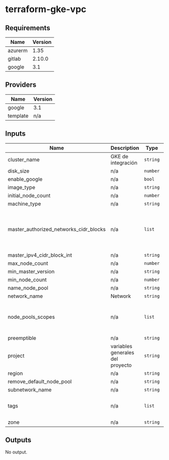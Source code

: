 # terraform-gke-vpc
## Requirements

| Name | Version |
|------|---------|
| azurerm | 1.35 |
| gitlab | 2.10.0 |
| google | 3.1 |

## Providers

| Name | Version |
|------|---------|
| google | 3.1 |
| template | n/a |

## Inputs

| Name | Description | Type | Default | Required |
|------|-------------|------|---------|:--------:|
| cluster\_name | GKE de integración | `string` | `"gke-name"` | no |
| disk\_size | n/a | `number` | `100` | no |
| enable\_google | n/a | `bool` | `true` | no |
| image\_type | n/a | `string` | `"COS"` | no |
| initial\_node\_count | n/a | `number` | `2` | no |
| machine\_type | n/a | `string` | `"n1-standard-4"` | no |
| master\_authorized\_networks\_cidr\_blocks | n/a | `list` | <pre>[<br>  {<br>    "cidr_block": "1.1.1.1/32",<br>    "display_name": "ip mi casa"<br>  }<br>]</pre> | no |
| master\_ipv4\_cidr\_block\_int | n/a | `string` | `"10.10.80.0/28"` | no |
| max\_node\_count | n/a | `number` | `4` | no |
| min\_master\_version | n/a | `string` | `"1.16.9-gke.6"` | no |
| min\_node\_count | n/a | `number` | `2` | no |
| name\_node\_pool | n/a | `string` | `"default"` | no |
| network\_name | Network | `string` | `"network"` | no |
| node\_pools\_scopes | n/a | `list` | <pre>[<br>  "https://www.googleapis.com/auth/compute",<br>  "https://www.googleapis.com/auth/monitoring.write",<br>  "https://www.googleapis.com/auth/logging.write",<br>  "https://www.googleapis.com/auth/monitoring"<br>]</pre> | no |
| preemptible | n/a | `string` | `"false"` | no |
| project | variables generales del proyecto | `string` | `"xxxx"` | no |
| region | n/a | `string` | `"us-east4"` | no |
| remove\_default\_node\_pool | n/a | `string` | `"true"` | no |
| subnetwork\_name | n/a | `string` | `"subnet"` | no |
| tags | n/a | `list` | <pre>[<br>  "tag"<br>]</pre> | no |
| zone | n/a | `string` | `"us-east4-a"` | no |

## Outputs

No output.

